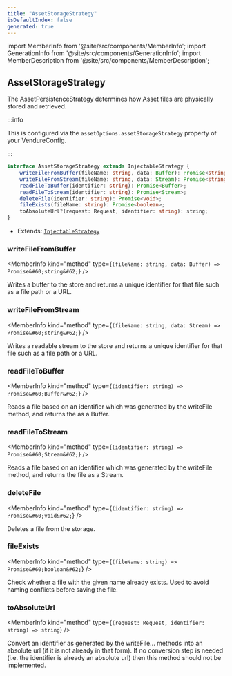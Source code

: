 ```yaml
---
title: "AssetStorageStrategy"
isDefaultIndex: false
generated: true
---
```

<!-- This file was generated from the Vendure source. Do not modify. Instead, re-run the "docs:build" script -->
import MemberInfo from '@site/src/components/MemberInfo';
import GenerationInfo from '@site/src/components/GenerationInfo';
import MemberDescription from '@site/src/components/MemberDescription';


## AssetStorageStrategy

<GenerationInfo sourceFile="packages/core/src/config/asset-storage-strategy/asset-storage-strategy.ts" sourceLine="20" packageName="@vendure/core" />

The AssetPersistenceStrategy determines how Asset files are physically stored
and retrieved.

:::info

This is configured via the `assetOptions.assetStorageStrategy` property of
your VendureConfig.

:::

```ts title="Signature"
interface AssetStorageStrategy extends InjectableStrategy {
    writeFileFromBuffer(fileName: string, data: Buffer): Promise<string>;
    writeFileFromStream(fileName: string, data: Stream): Promise<string>;
    readFileToBuffer(identifier: string): Promise<Buffer>;
    readFileToStream(identifier: string): Promise<Stream>;
    deleteFile(identifier: string): Promise<void>;
    fileExists(fileName: string): Promise<boolean>;
    toAbsoluteUrl?(request: Request, identifier: string): string;
}
```
* Extends: <code><a href='/reference/typescript-api/common/injectable-strategy#injectablestrategy'>InjectableStrategy</a></code>



<div className="members-wrapper">

### writeFileFromBuffer

<MemberInfo kind="method" type={`(fileName: string, data: Buffer) => Promise&#60;string&#62;`}   />

Writes a buffer to the store and returns a unique identifier for that
file such as a file path or a URL.
### writeFileFromStream

<MemberInfo kind="method" type={`(fileName: string, data: Stream) => Promise&#60;string&#62;`}   />

Writes a readable stream to the store and returns a unique identifier for that
file such as a file path or a URL.
### readFileToBuffer

<MemberInfo kind="method" type={`(identifier: string) => Promise&#60;Buffer&#62;`}   />

Reads a file based on an identifier which was generated by the writeFile
method, and returns the as a Buffer.
### readFileToStream

<MemberInfo kind="method" type={`(identifier: string) => Promise&#60;Stream&#62;`}   />

Reads a file based on an identifier which was generated by the writeFile
method, and returns the file as a Stream.
### deleteFile

<MemberInfo kind="method" type={`(identifier: string) => Promise&#60;void&#62;`}   />

Deletes a file from the storage.
### fileExists

<MemberInfo kind="method" type={`(fileName: string) => Promise&#60;boolean&#62;`}   />

Check whether a file with the given name already exists. Used to avoid
naming conflicts before saving the file.
### toAbsoluteUrl

<MemberInfo kind="method" type={`(request: Request, identifier: string) => string`}   />

Convert an identifier as generated by the writeFile... methods into an absolute
url (if it is not already in that form). If no conversion step is needed
(i.e. the identifier is already an absolute url) then this method
should not be implemented.


</div>
